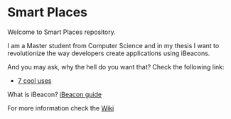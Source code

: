 Smart Places
======================

Welcome to Smart Places repository.

I am a Master student from Computer Science and in my thesis I want to revolutionize the way developers create applications using iBeacons.

And you may ask, why the hell do you want that?
Check the following link:
* [7 cool uses](http://www.infoworld.com/article/2606357/mobile-technology/160948-7-cool-uses-of-beacons-you-may-not-expect.html)

What is iBeacon?
[iBeacon guide](http://www.ibeacon.com/what-is-ibeacon-a-guide-to-beacons/)

For more information check the
[Wiki](https://github.com/samfcmc/master-thesis/wiki)
